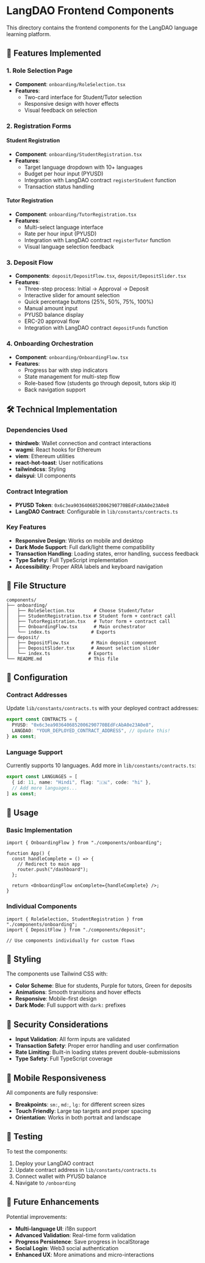 # LangDAO Frontend Components

This directory contains the frontend components for the LangDAO language learning platform.

## 🚀 Features Implemented

### 1. Role Selection Page
- **Component**: `onboarding/RoleSelection.tsx`
- **Features**: 
  - Two-card interface for Student/Tutor selection
  - Responsive design with hover effects
  - Visual feedback on selection

### 2. Registration Forms

#### Student Registration
- **Component**: `onboarding/StudentRegistration.tsx`
- **Features**:
  - Target language dropdown with 10+ languages
  - Budget per hour input (PYUSD)
  - Integration with LangDAO contract `registerStudent` function
  - Transaction status handling

#### Tutor Registration
- **Component**: `onboarding/TutorRegistration.tsx`
- **Features**:
  - Multi-select language interface
  - Rate per hour input (PYUSD)
  - Integration with LangDAO contract `registerTutor` function
  - Visual language selection feedback

### 3. Deposit Flow
- **Components**: `deposit/DepositFlow.tsx`, `deposit/DepositSlider.tsx`
- **Features**:
  - Three-step process: Initial → Approval → Deposit
  - Interactive slider for amount selection
  - Quick percentage buttons (25%, 50%, 75%, 100%)
  - Manual amount input
  - PYUSD balance display
  - ERC-20 approval flow
  - Integration with LangDAO contract `depositFunds` function

### 4. Onboarding Orchestration
- **Component**: `onboarding/OnboardingFlow.tsx`
- **Features**:
  - Progress bar with step indicators
  - State management for multi-step flow
  - Role-based flow (students go through deposit, tutors skip it)
  - Back navigation support

## 🛠 Technical Implementation

### Dependencies Used
- **thirdweb**: Wallet connection and contract interactions
- **wagmi**: React hooks for Ethereum
- **viem**: Ethereum utilities
- **react-hot-toast**: User notifications
- **tailwindcss**: Styling
- **daisyui**: UI components

### Contract Integration
- **PYUSD Token**: `0x6c3ea9036406852006290770BEdFcAbA0e23A0e8`
- **LangDAO Contract**: Configurable in `lib/constants/contracts.ts`

### Key Features
- **Responsive Design**: Works on mobile and desktop
- **Dark Mode Support**: Full dark/light theme compatibility
- **Transaction Handling**: Loading states, error handling, success feedback
- **Type Safety**: Full TypeScript implementation
- **Accessibility**: Proper ARIA labels and keyboard navigation

## 📁 File Structure

```
components/
├── onboarding/
│   ├── RoleSelection.tsx       # Choose Student/Tutor
│   ├── StudentRegistration.tsx # Student form + contract call
│   ├── TutorRegistration.tsx   # Tutor form + contract call
│   ├── OnboardingFlow.tsx      # Main orchestrator
│   └── index.ts               # Exports
├── deposit/
│   ├── DepositFlow.tsx        # Main deposit component
│   ├── DepositSlider.tsx      # Amount selection slider
│   └── index.ts              # Exports
└── README.md                 # This file
```

## 🔧 Configuration

### Contract Addresses
Update `lib/constants/contracts.ts` with your deployed contract addresses:

```typescript
export const CONTRACTS = {
  PYUSD: "0x6c3ea9036406852006290770BEdFcAbA0e23A0e8",
  LANGDAO: "YOUR_DEPLOYED_CONTRACT_ADDRESS", // Update this!
} as const;
```

### Language Support
Currently supports 10 languages. Add more in `lib/constants/contracts.ts`:

```typescript
export const LANGUAGES = [
  { id: 11, name: "Hindi", flag: "🇮🇳", code: "hi" },
  // Add more languages...
] as const;
```

## 🚀 Usage

### Basic Implementation
```tsx
import { OnboardingFlow } from "./components/onboarding";

function App() {
  const handleComplete = () => {
    // Redirect to main app
    router.push("/dashboard");
  };

  return <OnboardingFlow onComplete={handleComplete} />;
}
```

### Individual Components
```tsx
import { RoleSelection, StudentRegistration } from "./components/onboarding";
import { DepositFlow } from "./components/deposit";

// Use components individually for custom flows
```

## 🎨 Styling

The components use Tailwind CSS with:
- **Color Scheme**: Blue for students, Purple for tutors, Green for deposits
- **Animations**: Smooth transitions and hover effects
- **Responsive**: Mobile-first design
- **Dark Mode**: Full support with `dark:` prefixes

## 🔐 Security Considerations

- **Input Validation**: All form inputs are validated
- **Transaction Safety**: Proper error handling and user confirmation
- **Rate Limiting**: Built-in loading states prevent double-submissions
- **Type Safety**: Full TypeScript coverage

## 📱 Mobile Responsiveness

All components are fully responsive:
- **Breakpoints**: `sm:`, `md:`, `lg:` for different screen sizes
- **Touch Friendly**: Large tap targets and proper spacing
- **Orientation**: Works in both portrait and landscape

## 🧪 Testing

To test the components:
1. Deploy your LangDAO contract
2. Update contract address in `lib/constants/contracts.ts`
3. Connect wallet with PYUSD balance
4. Navigate to `/onboarding`

## 🔄 Future Enhancements

Potential improvements:
- **Multi-language UI**: i18n support
- **Advanced Validation**: Real-time form validation
- **Progress Persistence**: Save progress in localStorage
- **Social Login**: Web3 social authentication
- **Enhanced UX**: More animations and micro-interactions